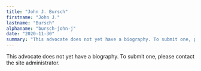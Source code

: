 ```yaml
---
title: "John J. Bursch"
firstname: "John J."
lastname: "Bursch"
alphaname: "bursch-john-j"
date: "2020-11-30"
summary: "This advocate does not yet have a biography. To submit one, please contact the site administrator."
---
```

This advocate does not yet have a biography. To submit one, please contact the site administrator.

